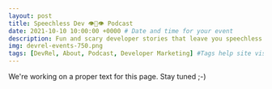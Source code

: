 ```yaml
---
layout: post
title: Speechless Dev 👁👄👁 Podcast
date: 2021-10-10 10:00:00 +0000 # Date and time for your event
description: Fun and scary developer stories that leave you speechless 👁👄👁 # Post description
img: devrel-events-750.png
tags: [DevRel, About, Podcast, Developer Marketing] #Tags help site visitors find events. Add an own tag i.e. DevrelFolks and a city, if you feel like it 
---
```


We're working on a proper text for this page. Stay tuned ;-)